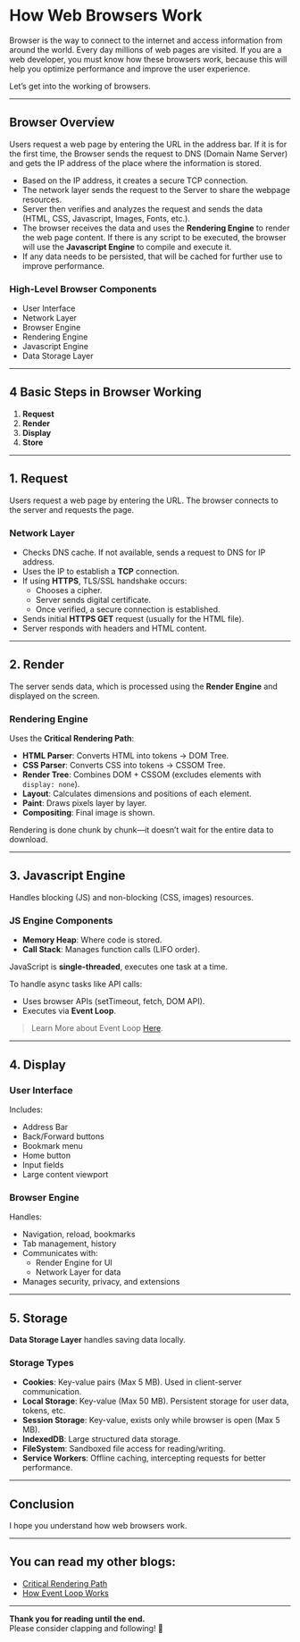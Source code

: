 # How Web Browsers Work

Browser is the way to connect to the internet and access information from around the world. Every day millions of web pages are visited. If you are a web developer, you must know how these browsers work, because this will help you optimize performance and improve the user experience.

Let’s get into the working of browsers.

---

## Browser Overview

Users request a web page by entering the URL in the address bar. If it is for the first time, the Browser sends the request to DNS (Domain Name Server) and gets the IP address of the place where the information is stored.

- Based on the IP address, it creates a secure TCP connection.
- The network layer sends the request to the Server to share the webpage resources.
- Server then verifies and analyzes the request and sends the data (HTML, CSS, Javascript, Images, Fonts, etc.).
- The browser receives the data and uses the **Rendering Engine** to render the web page content. If there is any script to be executed, the browser will use the **Javascript Engine** to compile and execute it.
- If any data needs to be persisted, that will be cached for further use to improve performance.

### High-Level Browser Components

- User Interface  
- Network Layer  
- Browser Engine  
- Rendering Engine  
- Javascript Engine  
- Data Storage Layer

---

## 4 Basic Steps in Browser Working

1. **Request**  
2. **Render**  
3. **Display**  
4. **Store**

---

## 1. Request

Users request a web page by entering the URL. The browser connects to the server and requests the page.

### Network Layer

- Checks DNS cache. If not available, sends a request to DNS for IP address.
- Uses the IP to establish a **TCP** connection.
- If using **HTTPS**, TLS/SSL handshake occurs:
  - Chooses a cipher.
  - Server sends digital certificate.
  - Once verified, a secure connection is established.
- Sends initial **HTTPS GET** request (usually for the HTML file).
- Server responds with headers and HTML content.

---

## 2. Render

The server sends data, which is processed using the **Render Engine** and displayed on the screen.

### Rendering Engine

Uses the **Critical Rendering Path**:

- **HTML Parser**: Converts HTML into tokens → DOM Tree.
- **CSS Parser**: Converts CSS into tokens → CSSOM Tree.
- **Render Tree**: Combines DOM + CSSOM (excludes elements with `display: none`).
- **Layout**: Calculates dimensions and positions of each element.
- **Paint**: Draws pixels layer by layer.
- **Compositing**: Final image is shown.

Rendering is done chunk by chunk—it doesn’t wait for the entire data to download.

---

## 3. Javascript Engine

Handles blocking (JS) and non-blocking (CSS, images) resources.

### JS Engine Components

- **Memory Heap**: Where code is stored.
- **Call Stack**: Manages function calls (LIFO order).

JavaScript is **single-threaded**, executes one task at a time.

To handle async tasks like API calls:

- Uses browser APIs (setTimeout, fetch, DOM API).
- Executes via **Event Loop**.

> Learn More about Event Loop [Here](#).

---

## 4. Display

### User Interface

Includes:

- Address Bar  
- Back/Forward buttons  
- Bookmark menu  
- Home button  
- Input fields  
- Large content viewport  

### Browser Engine

Handles:

- Navigation, reload, bookmarks  
- Tab management, history  
- Communicates with:
  - Render Engine for UI
  - Network Layer for data
- Manages security, privacy, and extensions

---

## 5. Storage

**Data Storage Layer** handles saving data locally.

### Storage Types

- **Cookies**: Key-value pairs (Max 5 MB). Used in client-server communication.
- **Local Storage**: Key-value (Max 50 MB). Persistent storage for user data, tokens, etc.
- **Session Storage**: Key-value, exists only while browser is open (Max 5 MB).
- **IndexedDB**: Large structured data storage.
- **FileSystem**: Sandboxed file access for reading/writing.
- **Service Workers**: Offline caching, intercepting requests for better performance.

---

## Conclusion

I hope you understand how web browsers work.

---

## You can read my other blogs:

- [Critical Rendering Path](#)
- [How Event Loop Works](#)

---

**Thank you for reading until the end.**  
Please consider clapping and following! 👏

